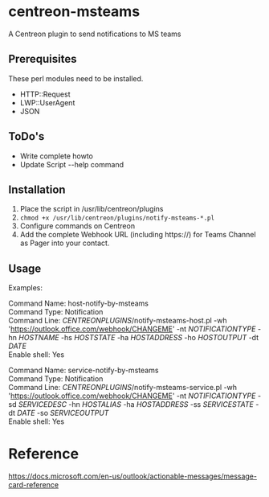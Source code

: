 # centreon-msteams
A Centreon plugin to send notifications to MS teams


## Prerequisites

These perl modules need to be installed.

 - HTTP::Request
 - LWP::UserAgent
 - JSON


## ToDo's
  - Write complete howto
  - Update Script --help command


## Installation

1. Place the script in /usr/lib/centreon/plugins
2. `chmod +x /usr/lib/centreon/plugins/notify-msteams-*.pl`
3. Configure commands on Centreon
4. Add the complete Webhook URL (including https://) for Teams Channel as Pager into your contact.


## Usage

Examples:

Command Name: host-notify-by-msteams  
Command Type: Notification  
Command Line: $CENTREONPLUGINS$/notify-msteams-host.pl -wh 'https://outlook.office.com/webhook/CHANGEME' -nt $NOTIFICATIONTYPE$ -hn $HOSTNAME$ -hs $HOSTSTATE$ -ha $HOSTADDRESS$ -ho $HOSTOUTPUT$ -dt $DATE$  
Enable shell: Yes  

Command Name: service-notify-by-msteams  
Command Type: Notification  
Command Line: $CENTREONPLUGINS$/notify-msteams-service.pl -wh 'https://outlook.office.com/webhook/CHANGEME' -nt $NOTIFICATIONTYPE$ -sd $SERVICEDESC$ -hn $HOSTALIAS$ -ha $HOSTADDRESS$ -ss $SERVICESTATE$ -dt $DATE$ -so $SERVICEOUTPUT$  
Enable shell: Yes  


# Reference

https://docs.microsoft.com/en-us/outlook/actionable-messages/message-card-reference

